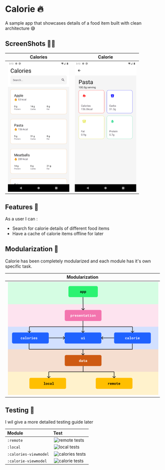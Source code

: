 # Calorie :fire:

A sample app that showcases details of a food item built with clean architecture :sweat_smile:

## ScreenShots :artist:

|                                Calories                                 |                                Calorie                                |
|:-----------------------------------------------------------------------:|:---------------------------------------------------------------------:|
| <img src="images/calories.png" width="200" hspace="2" alt="calories" /> | <img src="images/calorie.png" width="200" hspace="2" alt="calorie" /> |

## Features :man_dancing:

As a user I can :

- Search for calorie details of different food items
- Have a cache of calorie items offline for later

## Modularization :musical_keyboard:

Calorie has been completely modularized and each module has it's own specific task.

|                          Modularization                           |
|:-----------------------------------------------------------------:|
| <img src="images/modularization.png" hspace="2" alt="calories" /> |

## Testing :test_tube:

I wil give a more detailed testing guide later

| Module                | Test                                                                   |
|:----------------------|:-----------------------------------------------------------------------|
| `:remote`             | <img src="images/test/remote.png" hspace="2" alt="remote tests" />     |
| `:local`              | <img src="images/test/local.png" hspace="2" alt="local tests" />       |
| `:calories-viewmodel` | <img src="images/test/calories.png" hspace="2" alt="calories tests" /> |
| `:calorie-viewmodel`  | <img src="images/test/calorie.png" hspace="2" alt="calorie tests" />   |
